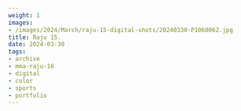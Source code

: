 ```yaml
---
weight: 1
images:
- /images/2024/March/raju-15-digital-shots/20240330-P1060062.jpg
title: Raju 15.
date: 2024-03-30
tags:
- archive
- mma-raju-16
- digital
- color
- sports
- portfolio
---
```

